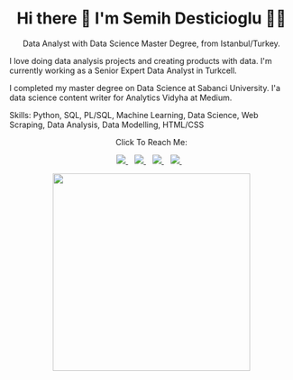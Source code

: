
<h1 align='center'>
  Hi there 👋 I'm Semih Desticioglu 👨‍💻
</h1>

<p align='center'>
  Data Analyst with Data Science Master Degree, from Istanbul/Turkey. 
</p>

I love doing data analysis projects and creating products with data. I'm currently working as a Senior Expert Data Analyst in Turkcell.

I completed my master degree on Data Science at Sabanci University. I'a data science content writer for Analytics Vidyha at Medium.


Skills: Python, SQL, PL/SQL, Machine Learning, Data Science, Web Scraping, Data Analysis, Data Modelling, HTML/CSS

<p align='center'>
   Click To Reach Me: 
</p>
<p align='center'>
  
   <a href="https://semihdesticioglu.github.io/semihdesticioglu/">
    <img src="https://img.shields.io/badge/website-000000?style=for-the-badge&logo=About.me&logoColor=white" />
  </a>&nbsp;&nbsp;
  
  <a href="https://www.linkedin.com/in/semihdesticioglu/">
    <img src="https://img.shields.io/badge/linkedin-%230077B5.svg?&style=for-the-badge&logo=linkedin&logoColor=white" />
  </a>&nbsp;&nbsp;
  

  
  <a href="https://semihdesticioglu.medium.com/">
    <img src="https://img.shields.io/badge/Medium-12100E?style=for-the-badge&logo=medium&logoColor=white" />
  </a>&nbsp;&nbsp;
     
  
  <a href="https://www.youtube.com/channel/UCxNTsMhVzAI9i0gWS6TcsVQ">
    <img src="https://img.shields.io/badge/YouTube-FF0000?style=for-the-badge&logo=youtube&logoColor=white" />
  </a>&nbsp;&nbsp;
   
  
</p>


<p align='center'>
  <a href="#"><img src="https://github-readme-stats.vercel.app/api/top-langs/?username=semihdesticioglu&show_icons=true&count_private=true" width="350"></a>
</p>
